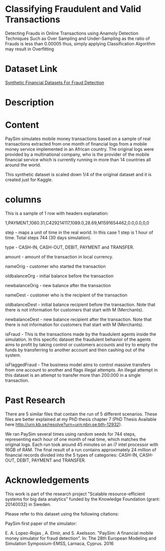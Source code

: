 # Classifying Fraudulent and Valid Transactions
Detecting Frauds in Online Transactions using Anamoly Detection Techniques Such as Over Sampling and Under-Sampling as the ratio of Frauds is less than 0.00005 thus, simply applying Classification Algorithm may result in Overfitting

# Dataset Link
[Synthetic Financial Datasets For Fraud Detection](https://www.kaggle.com/datasets/ealaxi/paysim1)

# Description

# Content
PaySim simulates mobile money transactions based on a sample of real transactions extracted from one month of financial logs from a mobile money service implemented in an African country. The original logs were provided by a multinational company, who is the provider of the mobile financial service which is currently running in more than 14 countries all around the world.

This synthetic dataset is scaled down 1/4 of the original dataset and it is created just for Kaggle.

# columns

This is a sample of 1 row with headers explanation:

1,PAYMENT,1060.31,C429214117,1089.0,28.69,M1591654462,0.0,0.0,0,0

step - maps a unit of time in the real world. In this case 1 step is 1 hour of time. Total steps 744 (30 days simulation).

type - CASH-IN, CASH-OUT, DEBIT, PAYMENT and TRANSFER.

amount - amount of the transaction in local currency.

nameOrig - customer who started the transaction

oldbalanceOrg - initial balance before the transaction

newbalanceOrig - new balance after the transaction

nameDest - customer who is the recipient of the transaction

oldbalanceDest - initial balance recipient before the transaction. Note that there is not information for customers that start with M (Merchants).

newbalanceDest - new balance recipient after the transaction. Note that there is not information for customers that start with M (Merchants).

isFraud - This is the transactions made by the fraudulent agents inside the simulation. In this specific dataset the fraudulent behavior of the agents aims to profit by taking control or customers accounts and try to empty the funds by transferring to another account and then cashing out of the system.

isFlaggedFraud - The business model aims to control massive transfers from one account to another and flags illegal attempts. An illegal attempt in this dataset is an attempt to transfer more than 200.000 in a single transaction.

# Past Research
There are 5 similar files that contain the run of 5 different scenarios. These files are better explained at my PhD thesis chapter 7 (PhD Thesis Available here http://urn.kb.se/resolve?urn=urn:nbn:se:bth-12932).

We ran PaySim several times using random seeds for 744 steps, representing each hour of one month of real time, which matches the original logs. Each run took around 45 minutes on an i7 intel processor with 16GB of RAM. The final result of a run contains approximately 24 million of financial records divided into the 5 types of categories: CASH-IN, CASH-OUT, DEBIT, PAYMENT and TRANSFER.

# Acknowledgements
This work is part of the research project ”Scalable resource-efficient systems for big data analytics” funded by the Knowledge Foundation (grant: 20140032) in Sweden.

Please refer to this dataset using the following citations:

PaySim first paper of the simulator:

E. A. Lopez-Rojas , A. Elmir, and S. Axelsson. "PaySim: A financial mobile money simulator for fraud detection". In: The 28th European Modeling and Simulation Symposium-EMSS, Larnaca, Cyprus. 2016
